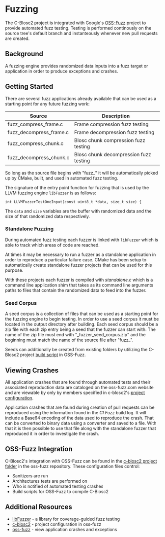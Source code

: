# Fuzzing

The C-Blosc2 project is integrated with Google's [OSS-Fuzz](https://github.com/google/oss-fuzz) project to provide automated fuzz testing. Testing is performed continously on the source tree's default branch and instanteously whenever new pull requests are created.

## Background

A fuzzing engine provides randomized data inputs into a fuzz target or application in order to produce exceptions and crashes.

## Getting Started

There are several fuzz applications already available that can be used as a starting point for any future fuzzing work:

|Source|Description|
|-|-|
|fuzz_compress_frame.c|Frame compression fuzz testing|
|fuzz_decompress_frame.c|Frame decompression fuzz testing|
|fuzz_compress_chunk.c|Blosc chunk compression fuzz testing|
|fuzz_decompress_chunk.c|Blosc chunk decompression fuzz testing|

So long as the source file begins with "fuzz\_" it will be automatically picked up by CMake, built, and used in automated fuzz testing.

The signature of the entry point function for fuzzing that is used by the LLVM fuzzing engine `libFuzzer` is as follows:

```
int LLVMFuzzerTestOneInput(const uint8_t *data, size_t size) {
```

The `data` and `size` variables are the buffer with randomized data and the size of that randomized data respectively.

### Standalone Fuzzing

During automated fuzz testing each fuzzer is linked with `libFuzzer` which is able to track which areas of code are reached.

At times it may be necessary to run a fuzzer as a standalone application in order to reproduce a particular failure case. CMake has been setup to automatically create standalone fuzzer projects that can be used for this purpose.

With these projects each fuzzer is compiled with *standalone.c* which is a command line application shim that takes as its command line arguments paths to files that contain the randomized data to feed into the fuzzer.

### Seed Corpus

A seed corpus is a collection of files that can be used as a starting point for the fuzzing engine to begin testing. In order to use a seed corpus it must be located in the output directory after building. Each seed corpus should be a zip file with each zip entry being a seed that the fuzzer can start with. The name of the zip file must end with "\_fuzzer\_seed\_corpus.zip" and the beginning must match the name of the source file after "fuzz\_".

Seeds can additionally be created from existing folders by utilizing the C-Blosc2 project [build script](https://github.com/google/oss-fuzz/blob/master/projects/c-blosc2/build.sh) in OSS-Fuzz.

## Viewing Crashes

All application crashes that are found through automated tests and their associated reproduction data are cataloged on the oss-fuzz.com website and are viewable by only by members specified in c-blosc2's [project configuration](https://github.com/google/oss-fuzz/blob/master/projects/c-blosc2/project.yaml).

Application crashes that are found during creation of pull requests can be reproduced using the information found in the _CI Fuzz_ build log. It will include a Base64 encoding of the data used to reproduce the crash. That can be converted to binary data using a converter and saved to a file. With that it is then possible to use that file along with the standalone fuzzer that reproduced it in order to investigate the crash.

## OSS-Fuzz Integration

C-Blosc2's integration with OSS-Fuzz can be found in the [c-blosc2 project folder](https://github.com/google/oss-fuzz/tree/master/projects/c-blosc2) in the oss-fuzz repository. These configuration files control:

 * Sanitizers are run
 * Architectures tests are performed on
 * Who is notified of automated testing crashes
 * Build scripts for OSS-Fuzz to compile C-Blosc2

## Additional Resources

* [libFuzzer](https://releases.llvm.org/8.0.0/docs/LibFuzzer.html) - a library for coverage-guided fuzz testing
* [c-blosc2](https://github.com/google/oss-fuzz/tree/master/projects/c-blosc2) - project configuration in oss-fuzz
* [oss-fuzz](https://oss-fuzz.com/) - view application crashes and exceptions